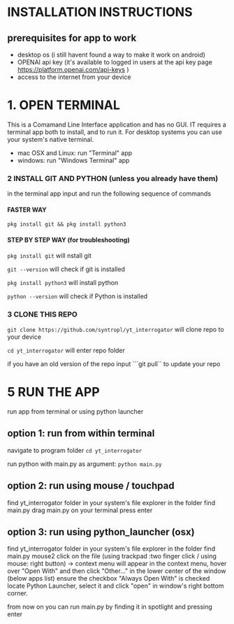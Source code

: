 # INSTALLATION INSTRUCTIONS

## prerequisites for app to work
- desktop os (i still havent found a way to make it work on android)
- OPENAI api key (it's available to logged in users at the api key page https://platform.openai.com/api-keys ) 
- access to the internet from your device

# 1. OPEN TERMINAL
This is a Comamand Line Interface application and has no GUI. IT requires a terminal app both to install, and to run it. For desktop systems you can use your system's native terminal.

- mac OSX and Linux: run "Terminal" app
- windows: run "Windows Terminal" app


### 2 INSTALL GIT AND PYTHON (unless you already have them)
in the terminal app input and run the following sequence of commands


#### FASTER WAY
```pkg install git && pkg install python3```

#### STEP BY STEP WAY (for troubleshooting)

```pkg install git``` will nstall git

```git --version``` will check if git is installed


```pkg install python3``` will install python

```python --version``` will check if Python is installed


### 3 CLONE THIS REPO 


```git clone https://github.com/syntropl/yt_interrogator``` will clone repo to your device



```cd yt_interrogator``` will enter repo folder

if you have an old version of the repo input ```git pull`` to update your repo



# 5 RUN THE APP
run app from terminal or using python launcher 


## option 1: run from within terminal
navigate to program folder 
```cd yt_interrogator```

run python with main.py as argument:
```python main.py```


## option 2: run using mouse / touchpad 
find yt_interrogator folder in your system's file explorer
in the folder find main.py
drag main.py on your terminal
press enter

## option 3: run using python_launcher (osx)
find yt_interrogator folder in your system's file explorer
in the folder find main.py
mouse2 click on the file (using trackpad :two finger click /  using mouse: right button) -> context menu will appear
in the context menu, hover over "Open With" and then click "Other..."
in the lower center of the window (below apps list) ensure the checkbox "Always Open With" is checked
locate Python Launcher, select it and click "open" in window's right bottom corner.

from now on you can run main.py by finding it in spotlight and pressing enter





